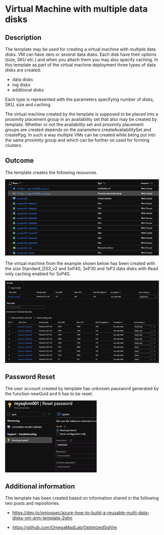 # Virtual Machine with multiple data disks

## Description

The template may be used for creating a virtual machine with multiple data disks. VM can have zero or several data disks. Each disk have their options (size, SKU etc.) and when you attach them you may also specify caching.
In this template as part of the virtual machine deployment three types of data disks are created:
- data disks
- log disks
- additional disks

Each type is represented with the parameters specifying number of disks, SKU, size and caching.

The virtual machine created by the template is supposed to be placed into a proximity placement group in an availability set that also may be created by template. Whether or not the availability set and proximity placement groups are created depends on the parameters createAvailabilitySet and createPpg. In such a way multiple VMs can be created while being put into the same proximity group and which can be further on used for forming clusters.

## Outcome

The template creates the following resources.

<img src="pictures/resources.PNG" width="800">

The virtual machine from the example shown below has been created with the size Standard_DS3_v2 and 5xP40, 3xP30 and 1xP3 data disks with Read only caching enabled for 5xP40.

<img src="pictures/disks.PNG" width="800">


## Password Reset

The user account created by template has unknown password generated by the function newGuid and it has to be reset.

<img src="pictures/password_reset.PNG" width="300">


## Additional information

The template has been created based on information shared in the following two posts and repositories.

- https://dev.to/omiossec/azure-how-to-build-a-reusable-multi-data-disks-vm-arm-template-2ghn

- https://github.com/OmegaMadLab/OptimizedSqlVm
